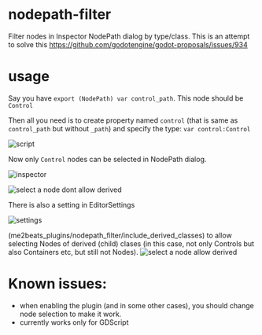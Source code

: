 # nodepath-filter

Filter nodes in Inspector NodePath dialog by type/class.
This is an attempt to solve this https://github.com/godotengine/godot-proposals/issues/934

# usage
Say you have `export (NodePath) var control_path`. This node should be `Control`

Then all you need is to create property named `control` (that is same as `control_path` but without `_path`)  and specify the type:
`var control:Control`

![script](https://user-images.githubusercontent.com/16458555/130135270-25b30e91-cd91-461d-9fde-6945941d058d.JPG)


Now only `Control` nodes can be selected in NodePath dialog.

![inspector](https://user-images.githubusercontent.com/16458555/130135345-034aba2f-1426-4f04-befe-016ca23539c6.JPG)

![select a node dont allow derived](https://user-images.githubusercontent.com/16458555/130135394-8eeed3ce-0381-4f6f-8cf0-34ee754a8a10.JPG)

There is also a setting in EditorSettings

![settings](https://user-images.githubusercontent.com/16458555/130135548-d1afb9d4-fb49-4e05-9c11-1c8765aac415.JPG)


(me2beats_plugins/nodepath_filter/include_derived_classes)
to allow selecting Nodes of derived (child) clases
(in this case, not only Controls but also Containers etc, but still not Nodes).
![select a node allow derived](https://user-images.githubusercontent.com/16458555/130135415-ab64a7f2-527d-468f-954d-e26e4a9eaeeb.JPG)


# Known issues:
- when enabling the plugin (and in some other cases), you should change node selection to make it work.
- currently works only for GDScript
